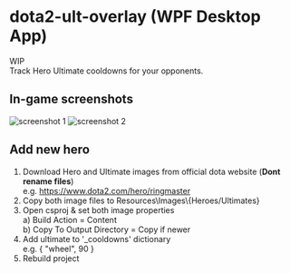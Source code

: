 # dota2-ult-overlay (WPF Desktop App)
WIP\
Track Hero Ultimate cooldowns for your opponents.
## In-game screenshots
![screenshot 1](docs/screenshot1.png)
![screenshot 2](docs/screenshot2.png)
## Add new hero
1. Download Hero and Ultimate images from official dota website (**Dont rename files**)\
   e.g. https://www.dota2.com/hero/ringmaster
3. Copy both image files to Resources\Images\\{Heroes/Ultimates}
4. Open csproj & set both image properties\
   a) Build Action = Content\
   b) Copy To Output Directory = Copy if newer
6. Add ultimate to '_cooldowns' dictionary\
e.g. { "wheel", 90 }
7. Rebuild project